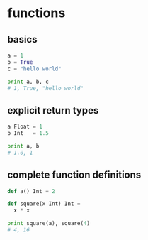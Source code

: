 # functions
## basics
```python
a = 1
b = True
c = "hello world"

print a, b, c
# 1, True, "hello world"
```


## explicit return types
```python
a Float = 1
b Int   = 1.5

print a, b
# 1.0, 1
```


## complete function definitions
```python
def a() Int = 2

def square(x Int) Int =
  x * x

print square(a), square(4)
# 4, 16
```

